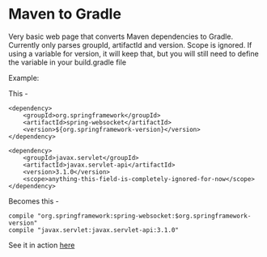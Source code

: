 # Maven to Gradle

Very basic web page that converts Maven dependencies to Gradle. Currently only parses groupId, artifactId and version. Scope is ignored. If using a variable for version, it will keep that, but you will still need to define the variable in your build.gradle file

Example:

This -

	<dependency>
		<groupId>org.springframework</groupId>
		<artifactId>spring-websocket</artifactId>
		<version>${org.springframework-version}</version>
	</dependency>

	<dependency>
		<groupId>javax.servlet</groupId>
		<artifactId>javax.servlet-api</artifactId>
		<version>3.1.0</version>
		<scope>anything-this-field-is-completely-ignored-for-now</scope>
	</dependency>

Becomes this -

	compile "org.springframework:spring-websocket:$org.springframework-version"
	compile "javax.servlet:javax.servlet-api:3.1.0"

See it in action [here](http://mvn2gradle.codetutr.com)